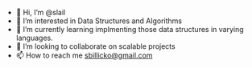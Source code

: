 - 👋 Hi, I’m @slail
- 👀 I’m interested in Data Structures and Algorithms
- 🌱 I’m currently learning implmenting those data structures in varying languages.
- 💞️ I’m looking to collaborate on scalable projects
- 📫 How to reach me sbillicko@gmail.com

<!---
slail/slail is a ✨ special ✨ repository because its `README.md` (this file) appears on your GitHub profile.
You can click the Preview link to take a look at your changes.
--->
